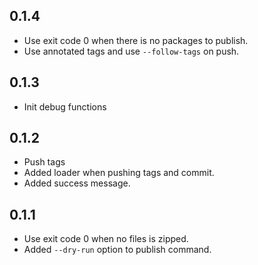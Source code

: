 ## 0.1.4
- Use exit code 0 when there is no packages to publish.
- Use annotated tags and use `--follow-tags` on push.

## 0.1.3
- Init debug functions

## 0.1.2
- Push tags
- Added loader when pushing tags and commit.
- Added success message.

## 0.1.1
- Use exit code 0 when no files is zipped.
- Added `--dry-run` option to publish command.
